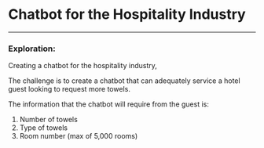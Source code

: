 # Chatbot for the Hospitality Industry
<hr>

### Exploration:
Creating a chatbot for the hospitality industry, 

The challenge is to create a chatbot that can adequately service a hotel guest looking to request more towels. 

The information that the chatbot will require from the guest is:
1. Number of towels
2. Type of towels
3. Room number (max of 5,000 rooms)



```python

```


```python

```



